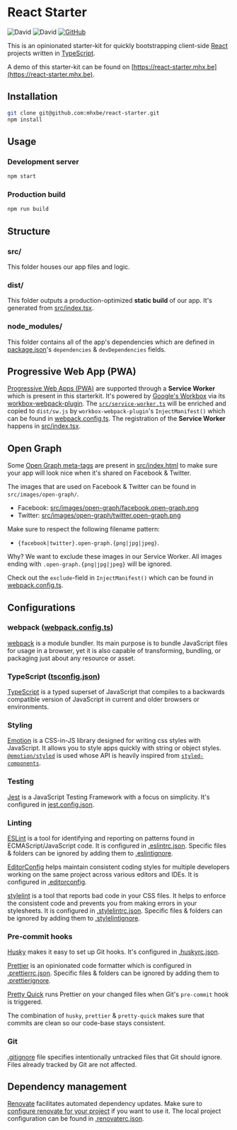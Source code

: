 # React Starter

![David](https://david-dm.org/mhxbe/react-starter.svg)
![David](https://david-dm.org/mhxbe/react-starter/dev-status.svg)
[![GitHub](https://img.shields.io/github/license/mhxbe/react-starter)](https://github.com/mhxbe/react-starter/blob/master/LICENSE)

This is an opinionated starter-kit for quickly bootstrapping client-side [React](https://reactjs.org/) projects written in [TypeScript](https://www.typescriptlang.org/).

A demo of this starter-kit can be found on [https://react-starter.mhx.be](https://react-starter.mhx.be).

## Installation

```bash
git clone git@github.com:mhxbe/react-starter.git
npm install
```

## Usage

### Development server

```bash
npm start
```

### Production build

```bash
npm run build
```

## Structure

### src/

This folder houses our app files and logic.

### dist/

This folder outputs a production-optimized **static build** of our app. It's generated from [src/index.tsx](src/index.tsx).

### node_modules/

This folder contains all of the app's dependencies which are defined in [package.json](package.json)'s `dependencies` & `devDependencies` fields.

## Progressive Web App (PWA)

[Progressive Web Apps (PWA)](https://developer.mozilla.org/en-US/docs/Web/Progressive_web_apps) are supported through a **Service Worker** which is present in this starterkit. It's powered by [Google's Workbox](https://developers.google.com/web/tools/workbox) via its [workbox-webpack-plugin](https://developers.google.com/web/tools/workbox/modules/workbox-webpack-plugin). The [`src/service-worker.ts`](src/service-worker.ts) will be enriched and copied to `dist/sw.js` by `workbox-webpack-plugin`'s `InjectManifest()` which can be found in [webpack.config.ts](webpack.config.ts). The registration of the **Service Worker** happens in [src/index.tsx](src/index.tsx).

## Open Graph

Some [Open Graph meta-tags](https://ogp.me/) are present in [src/index.html](src/index.html) to make sure your app will look nice when it's shared on Facebook & Twitter.

The images that are used on Facebook & Twitter can be found in `src/images/open-graph/`.

- Facebook: [src/images/open-graph/facebook.open-graph.png](src/images/open-graph/facebook.open-graph.png)
- Twitter: [src/images/open-graph/twitter.open-graph.png](src/images/open-graph/twitter.open-graph.png)

Make sure to respect the following filename pattern:

- `{facebook|twitter}.open-graph.{png|jpg|jpeg}`.

Why? We want to exclude these images in our Service Worker. All images ending with `.open-graph.{png|jpg|jpeg}` will be ignored.

Check out the `exclude`-field in `InjectManifest()` which can be found in [webpack.config.ts](webpack.config.ts).

## Configurations

### webpack ([webpack.config.ts](webpack.config.ts))

[webpack](https://webpack.js.org/) is a module bundler. Its main purpose is to bundle JavaScript files for usage in a browser, yet it is also capable of transforming, bundling, or packaging just about any resource or asset.

### TypeScript ([tsconfig.json](tsconfig.json))

[TypeScript](https://www.typescriptlang.org/docs/handbook/tsconfig-json.html) is a typed superset of JavaScript that compiles to a backwards compatible version of JavaScript in current and older browsers or environments.

### Styling

[Emotion](https://emotion.sh/) is a CSS-in-JS library designed for writing css styles with JavaScript. It allows you to style apps quickly with string or object styles. [`@emotion/styled`](https://emotion.sh/docs/@emotion/styled) is used whose API is heavily inspired from [`styled-components`](https://www.styled-components.com/).

### Testing

[Jest](https://jestjs.io/) is a JavaScript Testing Framework with a focus on simplicity. It's configured in [jest.config.json](jest.config.json).

### Linting

[ESLint](http://eslint.org/) is a tool for identifying and reporting on patterns found in ECMAScript/JavaScript code. It is configured in [.eslintrc.json](.eslintrc.json). Specific files & folders can be ignored by adding them to [.eslintignore](.eslintignore).

[EditorConfig](https://editorconfig.org/) helps maintain consistent coding styles for multiple developers working on the same project across various editors and IDEs. It is configured in [.editorconfig](.editorconfig).

[stylelint](https://stylelint.io/) is a tool that reports bad code in your CSS files. It helps to enforce the consistent code and prevents you from making errors in your stylesheets. It is configured in [.stylelintrc.json](.stylelintrc.json). Specific files & folders can be ignored by adding them to [.stylelintignore](.stylelintignore).

### Pre-commit hooks

[Husky](https://github.com/typicode/husky) makes it easy to set up Git hooks. It's configured in [.huskyrc.json](.huskyrc.json).

[Prettier](https://prettier.io/) is an opinionated code formatter which is configured in [.prettierrc.json](.prettierrc.json). Specific files & folders can be ignored by adding them to [.prettierignore](.prettierignore).

[Pretty Quick](https://github.com/azz/pretty-quick) runs Prettier on your changed files when Git's `pre-commit` hook is triggered.

The combination of `husky`, `prettier` & `pretty-quick` makes sure that commits are clean so our code-base stays consistent.

### Git

[.gitignore](.gitignore) file specifies intentionally untracked files that Git should ignore. Files already tracked by Git are not affected.

## Dependency management

[Renovate](https://renovate.whitesourcesoftware.com/) facilitates automated dependency updates. Make sure to [configure renovate for your project](https://github.com/apps/renovate) if you want to use it. The local project configuration can be found in [.renovaterc.json](.renovaterc.json).
